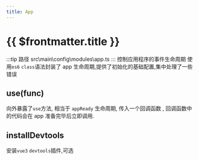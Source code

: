 ```yaml
---
title: App
---
```


# {{ $frontmatter.title }}

:::tip 路径
src\main\config\modules\app.ts
:::
控制应用程序的事件生命周期
使用`es6` `class`语法封装了 app 生命周期,提供了初始化的基础配置,集中处理了一些错误

## use(func)

向外暴露了`use`方法, 相当于 `appReady` 生命周期, 传入一个回调函数 , 回调函数中的代码会在 app 准备完毕后立即调用.

## installDevtools

安装`vue3` `devtools`插件,可选
